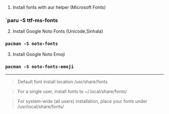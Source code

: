 1. Install fonts with aur helper (Microsoft Fonts)

### `paru -S ttf-ms-fonts

2. Install Google Noto Fonts (Unicode,Sinhala)

### `pacman -S noto-fonts`

3. Install Google Noto Emoji

### `pacman -S noto-fonts-emoji`
---

> Default font install location  /usr/share/fonts

> For a single user, install fonts to ~/.local/share/fonts/

>  For system-wide (all users) installation, place your fonts under /usr/local/share/fonts/


